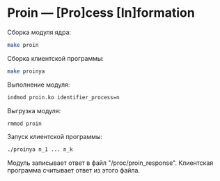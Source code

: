 # Proin &mdash; [Pro]cess [In]formation

Сборка модуля ядра:
```sh
make proin
```

Сборка клиентской программы:
```sh
make proinya
```

Выполнение модуля:
```sh
indmod proin.ko identifier_process=n
```

Выгрузка модуля:
```sh
rmmod proin
```

Запуск клиентской программы:
```sh
./proinya n_1 ... n_k
```

Модуль записывает ответ в файл "/proc/proin_response". Клиентская программа считывает ответ из этого файла.
